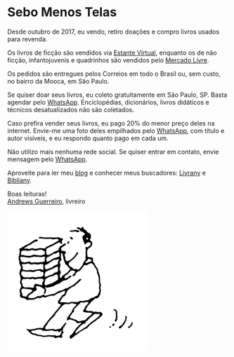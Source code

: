 # Sebo Menos Telas

Desde outubro de 2017, eu vendo, retiro doações e compro livros usados para revenda.

Os livros de ficção são vendidos via [Estante Virtual](https://www.estantevirtual.com.br/sebos-e-livreiros/sebo-menos-telas), enquanto os de não ficção, infantojuvenis e quadrinhos são vendidos pelo [Mercado Livre](https://lista.mercadolivre.com.br/_CustId_1175694276).

Os pedidos são entregues pelos Correios em todo o Brasil ou, sem custo, no bairro da Mooca, em São Paulo.

Se quiser doar seus livros, eu coleto gratuitamente em São Paulo, SP. Basta agendar pelo [WhatsApp](https://wa.me/5511981350566). Enciclopédias, dicionários, livros didáticos e técnicos desatualizados não são coletados.

Caso prefira vender seus livros, eu pago 20% do menor preço deles na internet. Envie-me uma foto deles empilhados pelo [WhatsApp](https://wa.me/5511981350566), com título e autor visíveis, e eu respondo quanto pago em cada um.

Não utilizo mais nenhuma rede social. Se quiser entrar em contato, envie mensagem pelo [WhatsApp](https://wa.me/5511981350566).

Aproveite para ler meu [blog](https://andguerreiro.github.io/blog/) e conhecer meus buscadores: [Livrany](https://andguerreiro.github.io/livrany/) e [Bibliany](https://andguerreiro.github.io/bibliany/).

Boas leituras!  
[Andrews Guerreiro](https://github.com/andguerreiro), livreiro

![Logo](logo.png)
